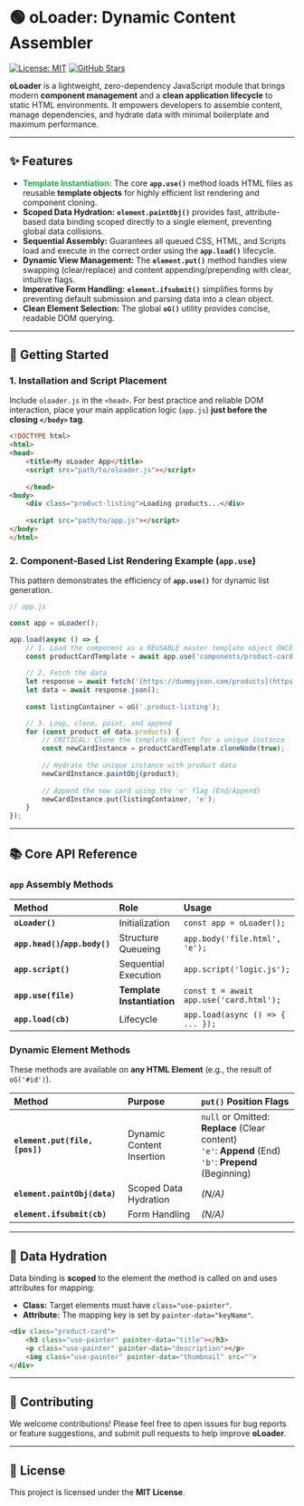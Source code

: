 # 🟢 oLoader: Dynamic Content Assembler

[![License: MIT](https://img.shields.io/badge/License-MIT-yellow.svg)](https://opensource.org/licenses/MIT)
[![GitHub Stars](https://img.shields.io/github/stars/YOUR_USERNAME/oloader?style=social)](https://github.com/YOUR_USERNAME/oloader)

**oLoader** is a lightweight, zero-dependency JavaScript module that brings modern **component management** and a **clean application lifecycle** to static HTML environments. It empowers developers to assemble content, manage dependencies, and hydrate data with minimal boilerplate and maximum performance.

---

## ✨ Features

* <strong style="color: #28a745;">Template Instantiation:</strong> The core **`app.use()`** method loads HTML files as reusable **template objects** for highly efficient list rendering and component cloning.
* **Scoped Data Hydration:** **`element.paintObj()`** provides fast, attribute-based data binding scoped directly to a single element, preventing global data collisions.
* **Sequential Assembly:** Guarantees all queued CSS, HTML, and Scripts load and execute in the correct order using the **`app.load()`** lifecycle.
* **Dynamic View Management:** The **`element.put()`** method handles view swapping (clear/replace) and content appending/prepending with clear, intuitive flags.
* **Imperative Form Handling:** **`element.ifsubmit()`** simplifies forms by preventing default submission and parsing data into a clean object.
* **Clean Element Selection:** The global **`oG()`** utility provides concise, readable DOM querying.

---

## 🚀 Getting Started

### 1. Installation and Script Placement

Include `oloader.js` in the `<head>`. For best practice and reliable DOM interaction, place your main application logic (`app.js`) **just before the closing `</body>` tag**.

```html
<!DOCTYPE html>
<html>
<head>
    <title>My oLoader App</title>
    <script src="path/to/oloader.js"></script>
    
    </head>
<body>
    <div class="product-listing">Loading products...</div>
    
    <script src="path/to/app.js"></script> 
</body>
</html>
````

### 2\. Component-Based List Rendering Example (`app.use`)

This pattern demonstrates the efficiency of **`app.use()`** for dynamic list generation.

```javascript
// app.js

const app = oLoader();

app.load(async () => {
    // 1. Load the component as a REUSABLE master template object ONCE
    const productCardTemplate = await app.use('components/product-card.html');
    
    // 2. Fetch the data
    let response = await fetch('[https://dummyjson.com/products](https://dummyjson.com/products)');
    let data = await response.json();
    
    const listingContainer = oG('.product-listing');

    // 3. Loop, clone, paint, and append
    for (const product of data.products) {
        // CRITICAL: Clone the template object for a unique instance
        const newCardInstance = productCardTemplate.cloneNode(true);
        
        // Hydrate the unique instance with product data
        newCardInstance.paintObj(product);
        
        // Append the new card using the 'e' flag (End/Append)
        newCardInstance.put(listingContainer, 'e'); 
    }
});
```

-----

## 📚 Core API Reference

### `app` Assembly Methods

| Method | Role | Usage |
| :--- | :--- | :--- |
| **`oLoader()`** | Initialization | `const app = oLoader();` |
| **`app.head()`/`app.body()`**| Structure Queueing | `app.body('file.html', 'e');` |
| **`app.script()`** | Sequential Execution | `app.script('logic.js');` |
| **`app.use(file)`**| **Template Instantiation**| `const t = await app.use('card.html');` |
| **`app.load(cb)`** | Lifecycle | `app.load(async () => { ... });` |

### Dynamic Element Methods

These methods are available on **any HTML Element** (e.g., the result of `oG('#id')`).

| Method | Purpose | `put()` Position Flags |
| :--- | :--- | :--- |
| **`element.put(file, [pos])`**| Dynamic Content Insertion | `null` or Omitted: **Replace** (Clear content)<br>`'e'`: **Append** (End)<br>`'b'`: **Prepend** (Beginning) |
| **`element.paintObj(data)`**| Scoped Data Hydration | *(N/A)* |
| **`element.ifsubmit(cb)`**| Form Handling | *(N/A)* |

-----

## 🎨 Data Hydration

Data binding is **scoped** to the element the method is called on and uses attributes for mapping:

  * **Class:** Target elements must have `class="use-painter"`.
  * **Attribute:** The mapping key is set by `painter-data="keyName"`.

<!-- end list -->

```html
<div class="product-card">
    <h3 class="use-painter" painter-data="title"></h3> 
    <p class="use-painter" painter-data="description"></p>
    <img class="use-painter" painter-data="thumbnail" src="">
</div>
```

-----

## 🤝 Contributing

We welcome contributions\! Please feel free to open issues for bug reports or feature suggestions, and submit pull requests to help improve **oLoader**.

-----

## 📜 License

This project is licensed under the **MIT License**.

```
```
